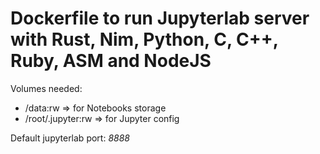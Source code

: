 # Dockerfile to run Jupyterlab server with Rust, Nim, Python, C, C++, Ruby, ASM and NodeJS
Volumes needed:
- /data:rw => for Notebooks storage
- /root/.jupyter:rw => for Jupyter config

Default jupyterlab port: *8888*

